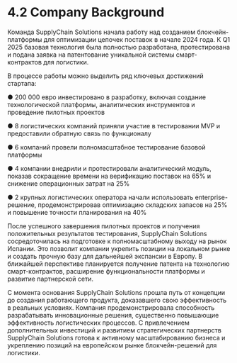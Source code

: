 # 4.2 Company Background

Команда SupplyChain Solutions начала работу над созданием блокчейн-платформы для оптимизации цепочек поставок в начале 2024 года. К Q1 2025 базовая технология была полностью разработана, протестирована и подана заявка на патентование уникальной системы смарт-контрактов для логистики.

В процессе работы можно выделить ряд ключевых достижений стартапа:

●      200 000 евро инвестировано в разработку, включая создание технологической платформы, аналитических инструментов и проведение пилотных проектов

●      8 логистических компаний приняли участие в тестировании MVP и предоставили обратную связь по функционалу

●      6 компаний провели полномасштабное тестирование базовой платформы

●      4 компании внедрили и протестировали аналитический модуль, показав сокращение времени на верификацию поставок на 65% и снижение операционных затрат на 25%

●      2 крупных логистических оператора начали использовать enterprise-решение, продемонстрировав оптимизацию складских запасов на 25% и повышение точности планирования на 40%

После успешного завершения пилотных проектов и получения положительных результатов тестирования, SupplyChain Solutions сосредоточилась на подготовке к полномасштабному выходу на рынок Испании. Это позволит компании укрепить позиции на локальном рынке и создать прочную базу для дальнейшей экспансии в Европу. В ближайшей перспективе планируется получение патента на технологию смарт-контрактов, расширение функциональности платформы и развитие партнерской сети.

С момента основания SupplyChain Solutions прошла путь от концепции до создания работающего продукта, доказавшего свою эффективность в реальных условиях. Компания продемонстрировала способность разрабатывать инновационные решения, существенно повышающие эффективность логистических процессов. С привлечением дополнительных инвестиций и развитием стратегических партнерств SupplyChain Solutions готова к активному масштабированию бизнеса и укреплению позиций на европейском рынке блокчейн-решений для логистики.
